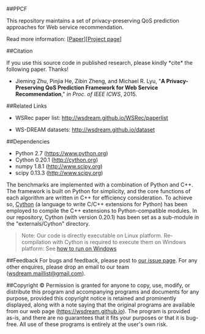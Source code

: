 ##PPCF

This repository maintains a set of privacy-preserving QoS prediction approaches for Web service recommendation.

Read more information: [[Paper](http://jiemingzhu.github.io/pub/jmzhu_icws2015.pdf)][[Project page](http://wsdream.github.io/PPCF)]


##Citation

If you use this source code in published research, please kindly \*cite* the following paper. Thanks!

- Jieming Zhu, Pinjia He, Zibin Zheng, and Michael R. Lyu, "**A Privacy-Preserving QoS Prediction Framework for Web Service Recommendation**," *in Proc. of IEEE ICWS*, 2015.


##Related Links
- WSRec paper list: http://wsdream.github.io/WSRec/paperlist

- WS-DREAM datasets: http://wsdream.github.io/dataset


##Dependencies
- Python 2.7 (https://www.python.org)
- Cython 0.20.1 (http://cython.org)
- numpy 1.8.1 (http://www.scipy.org)
- scipy 0.13.3 (http://www.scipy.org)

The benchmarks are implemented with a combination of Python and C++. The framework is built on Python for simplicity, and the core functions of each algorithm are written in C++ for efficiency consideration. To achieve so, [Cython](http://cython.org/ "Cython's Web page") (a language to write C/C++ extensions for Python) has been employed to compile the C++ extensions to Python-compatible modules. In our repository, Cython (with version 0.20.1) has been set as a sub-module in the "externals/Cython" directory.

>Note: Our code is directly executable on Linux platform. Re-compilation with Cython is required to execute them on Windows platform: See [how to run on Windows](https://github.com/wsdream/WSRec#usage) 


##Feedback
For bugs and feedback, please post to [our issue page](https://github.com/wsdream/PPCF/issues). For any other enquires, please drop an email to our team (wsdream.maillist@gmail.com).


##Copyright &copy;
Permission is granted for anyone to copy, use, modify, or distribute this program and accompanying programs and documents for any purpose, provided this copyright notice is retained and prominently displayed, along with a note saying that the original programs are available from our web page (https://wsdream.github.io). The program is provided as-is, and there are no guarantees that it fits your purposes or that it is bug-free. All use of these programs is entirely at the user's own risk.


